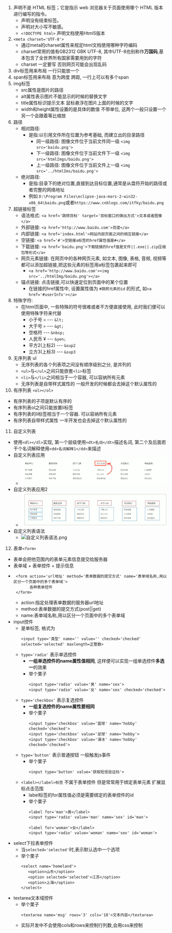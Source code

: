 1. <!DOCTYPE> 声明不是 HTML 标签；它是指示 web 浏览器关于页面使用哪个 HTML 版本进行编写的指令。
   - <!DOCTYPE> 声明没有结束标签。
   - <!DOCTYPE> 声明对大小写不敏感。
   - `<!DOCTYPE html>` 声明文档使用Html5版本
2. `<meta charset='UTF-8'>`
   - 通过meta的charset属性来规定html文档使用哪种字符编码
   - charset常用的值有GB2312 GBK UTF-8, 其中UTF-8也别称作**万国码**,基本包含了全世界所有国家需要用到的字符
   - charset 一定要写 否则网页可能会出现乱码
3. div标签用来布局 一行只能放一个
4. span标签用来布局 意为跨度 跨距, 一行上可以有多个span
5. img标签
   - src属性是图片的路径
   - alt属性表示图片不能显示的时候的替换文字
   - title属性标识提示文本 鼠标悬浮在图片上面的时候的文字
   - width和height属性设置的是具体的数值 不带单位, 这两个一般只设置一个 另一个会跟着等比缩放
6. 路径
   - 相对路径:
      - 是指:以引用文件所在位置为参考基础, 而建立出的目录路径
         - 同一级路径: 图像文件位于当前文件同一级 `<img src='baidu.png'>`
         - 下一级路径: 图像文件位于当前文件下一级 `<img src='htmlImgs/baidu.png'>`
         - 上一级路径: 图像文件位于当前文件上一级 `<img src='../htmlIms/baidu.png'>`
   - 绝对路径:
      - 是指:目录下的绝对位置,直接到达目标位置,通常是从盘符开始的路径或者完整的网络地址
      - 例如 `D:\Program Files\eclipse-java-mars-2-win32-x86_64\baidu.png`或者`https://www.cnblogs.com/itfky/baidu.png`
7. 超链接标签
   - 语法格式: `<a href='跳转目标' target='目标窗口的弹出方式'>文本或者图像</a>`
   - 外部链接: `<a href='http://www.baidu.com'>百度</a>`
   - 内部链接: `<a href='index.html'>网站内部页面之间的相互链接</a>`
   - 空链接: `<a href='#'>空链接a标签的href属性值是#</a>`
   - 下载链接: `<a href='baidu.png'>下载链接的href值是文件||.exe||.zip压缩包等形式</a>`
   - 网页元素链接: 在网页中的各种网页元素, 如文本, 图像, 表格, 音频, 视频等都可以添加超链接,把这些元素的标签用a标签包裹起来即可
      - `<a href='http://www.baidu.com'><img src='../htmlImg/baidu.png'></a>`
   - 锚点链接: 点击链接,可以快速定位到页面中的某个位置
      - 在链接的href属性中, 设置属性值为 `#跳转元素的id` 的形式, 如`<a href='#userInfo'></a>`
8. 特殊字符:
   - 在html页面中, 一些特殊的符号很难或者不方便直接使用, 此时我们便可以使用特殊字符来代替
      - 小于号 `<`   ---   `&lt;`
      - 大于号 `>`   ---   `&gt;`
      - 空格符       ---   `&nbsp;`
      - 人民币 ¥     ---   `&yen;`
      - 平方2(上标2) ---   `&sup2`
      - 立方3(上标3) ---   `&sup3`
9. 无序列表 ul
   - 无序列表的各个列表项之间没有顺序级别之分, 是并列的
   - `<ul>`与`</ul>`之间只能嵌套`<li>`标签
   - `<li>`与`</li>`之间相当于一个容器, 可以容纳所有元素
   - 无序列表是自带样式属性的 一般开发的时候都会去掉这个默认属性的
10. 有序列表 `<ol></ol>`
   - 有序列表的子项是默认有序的
   - 有序列表ol之间只能放置li标签
   - 有序列表的li标签相当于一个容器. 可以容纳所有元素
   - 有序列表自带样式属性 一半开发也会去掉这个默认属性的

11. 自定义列表
   - 使用`<dl></dl>`实现, 第一个层级使用`<dt>名词</dt>`描述名词, 第二个及后面若干个名词解释使用`<dd>名词解释1</dd>`来描述
   - 自定义列表应用
      - ![自定义列表应用](htmlImages/自定义列表应用.png)
   - 自定义列表应用2
      - ![自定义列表应用2](htmlImages/自定义列表应用2.png)
   - 自定义列表语法
      - ![自定义列表语法.png](htmlImages/自定义列表语法.png.png)
12. 表单`<form>`
   - 表单会把他范围内的表单元素信息提交给服务器
   - 表单域 + 表单控件 + 提示信息
   - ``` 
      <form action='url地址' method='表单数据的提交方式' name='表单域名称,用以区分一个页面中的多个表单域'>
            各种表单控件 
      </form>
      ```
      - action:指定处理表单数据的服务器url地址
      - method:表单数据的提交方式(post||get)
      - name:表单域名称,用以区分一个页面中的多个表单域
   - input控件
      - 是单标签, 格式为
         ```
         <input type='类型' name='' value='' checked='checked' selected='selected' maxlength=正整数>
         ```
      - `type='radio'` 表示单选控件 
         - **一组单选控件的name属性值相同**, 这样便可以实现一组单选控件**多选一**的效果
         - 举个栗子
            ``` 
            <input type='radio' value='男' name='sex'>
            <input type='radio' value='女' name='sex' checked='checked'>
            ```
      - `type='checkbox'` 表示复选控件 
         - **一组复选控件的name属性要相同**
         - 举个栗子
            ```
            <input type='checkbox' value='篮球' name='hobby' checked='checked'>
            <input type='checkbox' value='足球' name='hobby'>
            <input type='checkbox' value='滑冰' name='hobby' checked='checked'>
            ```
      - `type='button'` 表示普通按钮 一般触发js事件
         - 举个栗子
            ```
            <input type='button' value='获取短信验证码'>
            ```
      - `<label></label>标签` 不属于表单控件 但是常常用于绑定表单元素 扩展鼠标点击范围
         - label标签的for属性值必须是需要绑定的表单控件的id
         - 举个栗子
            ```
            <label for='man'>男</label>
            <input type='radio' value='man' name='sex' id='man'>

            <label for='woman'>女</label>
            <input type='radio' value='woman' name='sex' id='woman'>
            ```
   - select下拉表单控件
      - 当`selected='selected'`时,表示默认选中一个选项
      - 举个栗子
         ```
         <select name='homeland'>
            <option>山东</option>
            <option selected='selected'>江苏</option>
            <option>上海</option>
         </select>
         ```
   - textarea文本域控件
      - 举个栗子
         ```
         <textarea name='msg' rows='3' cols='10'>文本内容</textarea>
         ```
      - 实际开发中不会使用cols和rows来控制行列数,会用css来控制
   
